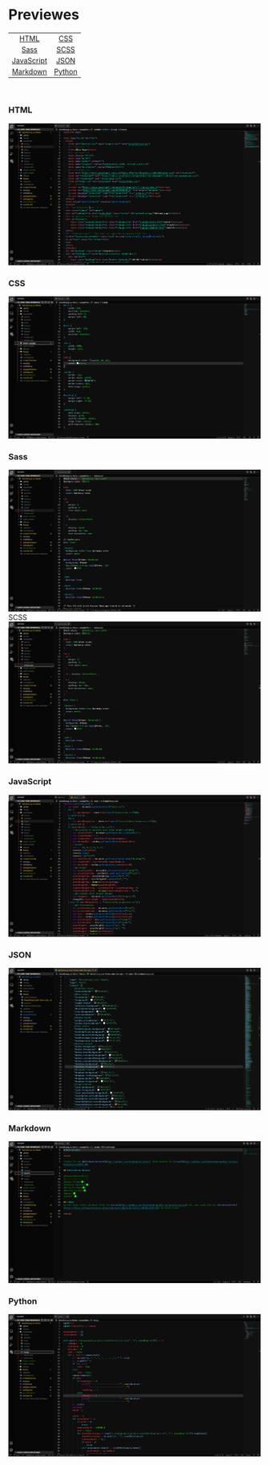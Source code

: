 # Previewes

<table style="text-align:center">
    <tbody>
        <tr>
            <td rowspan=2><a href="#HTML">HTML</a></td>
            <td><a href="#CSS">CSS</a></td>
        <tr>
        <tr>
            <td><a href="#Sass">Sass</a></td>
            <td><a href="#SCSS">SCSS</a></td>
        <tr>
        <tr>
            <td><a href="#JS">JavaScript</a></td>
            <td><a href="#JSON">JSON</a></td>
        <tr>
        <tr>
            <td><a href="#MD">Markdown</a></td>
            <td><a href="#PY">Python</a></td>
        <tr>
    </tbody>
</table>

<br>

<h3 href="#HTML">HTML</h3>
<img src="https://raw.githubusercontent.com/TheKeineAhnung/Intrepid-Darkness/main/images/preview/PreviewHTML.png"></img>

<br>

<h3 href="#CSS">CSS</h3>
<img src="https://raw.githubusercontent.com/TheKeineAhnung/Intrepid-Darkness/main/images/preview/PreviewCSS.png"></img>

<br>

<h3 href="#Sass">Sass</h3> 
<img src="https://raw.githubusercontent.com/TheKeineAhnung/Intrepid-Darkness/main/images/preview/PreviewSass.png"></img>

<br>

</h3 href="#SCSS">SCSS</h3>
<img src="https://raw.githubusercontent.com/TheKeineAhnung/Intrepid-Darkness/main/images/preview/PreviewSCSS.png"></img>

<br>

<h3 href="#JS">JavaScript</h3>
<img src="https://raw.githubusercontent.com/TheKeineAhnung/Intrepid-Darkness/main/images/preview/PreviewJS.png"></img>

<br>

<h3 href="#JSON">JSON</h3>
<img src="https://raw.githubusercontent.com/TheKeineAhnung/Intrepid-Darkness/main/images/preview/PreviewJSON.png"></img>

<br>

<h3 href="#MD">Markdown</h3>
<img src="https://raw.githubusercontent.com/TheKeineAhnung/Intrepid-Darkness/main/images/preview/PreviewMD.png"></img>

<br>

<h3 href="#PY">Python</h3>
<img src="https://raw.githubusercontent.com/TheKeineAhnung/Intrepid-Darkness/main/images/preview/PreviewPY.png"></img>